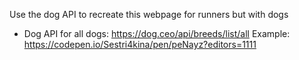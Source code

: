 Use the dog API to recreate this webpage for runners but with dogs
- Dog API for all dogs: https://dog.ceo/api/breeds/list/all
Example: https://codepen.io/Sestri4kina/pen/peNayz?editors=1111